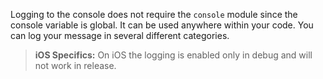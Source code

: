 Logging to the console does not require the `console` module since the console variable is global. 
It can be used anywhere within your code. You can log your message in several different categories.

> **iOS Specifics:** On iOS the logging is enabled only in debug and will not work in release.
